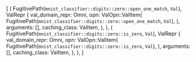 [
    (
        FugitivePath(`mnist_classifier::digits::zero::open_one_match`, `Val`),
        ValRepr {
            val_domain_repr: Omni,
            opn: ValOpn::ValItem(
                FugitivePath(`mnist_classifier::digits::zero::open_one_match`, `Val`),
            ),
            arguments: [],
            caching_class: ValItem,
        },
    ),
    (
        FugitivePath(`mnist_classifier::digits::zero::is_zero`, `Val`),
        ValRepr {
            val_domain_repr: Omni,
            opn: ValOpn::ValItem(
                FugitivePath(`mnist_classifier::digits::zero::is_zero`, `Val`),
            ),
            arguments: [],
            caching_class: ValItem,
        },
    ),
]